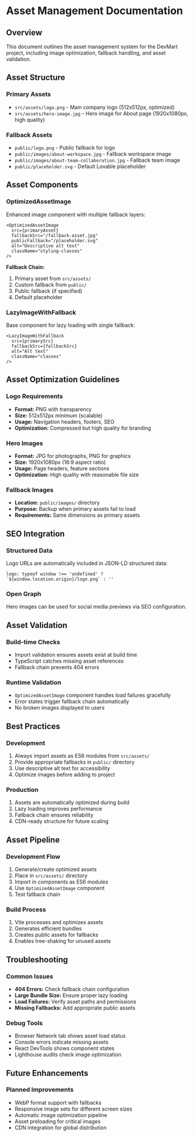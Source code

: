 # Asset Management Documentation

## Overview
This document outlines the asset management system for the DevMart project, including image optimization, fallback handling, and asset validation.

## Asset Structure

### Primary Assets
- `src/assets/logo.png` - Main company logo (512x512px, optimized)
- `src/assets/hero-image.jpg` - Hero image for About page (1920x1080px, high quality)

### Fallback Assets
- `public/logo.png` - Public fallback for logo
- `public/images/about-workspace.jpg` - Fallback workspace image
- `public/images/about-team-collaboration.jpg` - Fallback team image
- `public/placeholder.svg` - Default Lovable placeholder

## Asset Components

### OptimizedAssetImage
Enhanced image component with multiple fallback layers:

```tsx
<OptimizedAssetImage 
  src={primaryAsset} 
  fallbackSrc="/fallback-asset.jpg"
  publicFallback="/placeholder.svg"
  alt="Descriptive alt text" 
  className="styling-classes"
/>
```

**Fallback Chain:**
1. Primary asset from `src/assets/`
2. Custom fallback from `public/`
3. Public fallback (if specified)
4. Default placeholder

### LazyImageWithFallback
Base component for lazy loading with single fallback:

```tsx
<LazyImageWithFallback 
  src={primarySrc} 
  fallbackSrc={fallbackSrc}
  alt="Alt text" 
  className="classes"
/>
```

## Asset Optimization Guidelines

### Logo Requirements
- **Format:** PNG with transparency
- **Size:** 512x512px minimum (scalable)
- **Usage:** Navigation headers, footers, SEO
- **Optimization:** Compressed but high quality for branding

### Hero Images
- **Format:** JPG for photographs, PNG for graphics
- **Size:** 1920x1080px (16:9 aspect ratio)
- **Usage:** Page headers, feature sections
- **Optimization:** High quality with reasonable file size

### Fallback Images
- **Location:** `public/images/` directory
- **Purpose:** Backup when primary assets fail to load
- **Requirements:** Same dimensions as primary assets

## SEO Integration

### Structured Data
Logo URLs are automatically included in JSON-LD structured data:

```tsx
logo: typeof window !== 'undefined' ? `${window.location.origin}/logo.png` : ''
```

### Open Graph
Hero images can be used for social media previews via SEO configuration.

## Asset Validation

### Build-time Checks
- Import validation ensures assets exist at build time
- TypeScript catches missing asset references
- Fallback chain prevents 404 errors

### Runtime Validation
- `OptimizedAssetImage` component handles load failures gracefully
- Error states trigger fallback chain automatically
- No broken images displayed to users

## Best Practices

### Development
1. Always import assets as ES6 modules from `src/assets/`
2. Provide appropriate fallbacks in `public/` directory
3. Use descriptive alt text for accessibility
4. Optimize images before adding to project

### Production
1. Assets are automatically optimized during build
2. Lazy loading improves performance
3. Fallback chain ensures reliability
4. CDN-ready structure for future scaling

## Asset Pipeline

### Development Flow
1. Generate/create optimized assets
2. Place in `src/assets/` directory
3. Import in components as ES6 modules
4. Use `OptimizedAssetImage` component
5. Test fallback chain

### Build Process
1. Vite processes and optimizes assets
2. Generates efficient bundles
3. Creates public assets for fallbacks
4. Enables tree-shaking for unused assets

## Troubleshooting

### Common Issues
- **404 Errors:** Check fallback chain configuration
- **Large Bundle Size:** Ensure proper lazy loading
- **Load Failures:** Verify asset paths and permissions
- **Missing Fallbacks:** Add appropriate public assets

### Debug Tools
- Browser Network tab shows asset load status
- Console errors indicate missing assets
- React DevTools shows component states
- Lighthouse audits check image optimization

## Future Enhancements

### Planned Improvements
- WebP format support with fallbacks
- Responsive image sets for different screen sizes
- Automatic image optimization pipeline
- Asset preloading for critical images
- CDN integration for global distribution